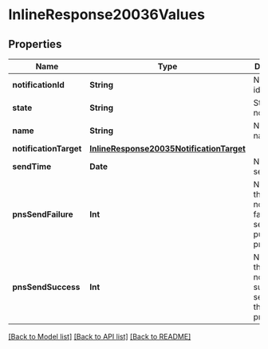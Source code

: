 # InlineResponse20036Values

## Properties
Name | Type | Description | Notes
------------ | ------------- | ------------- | -------------
**notificationId** | **String** | Notification id. | 
**state** | **String** | State of the notification. | 
**name** | **String** | Notification name | [optional] 
**notificationTarget** | [**InlineResponse20035NotificationTarget**](InlineResponse20035NotificationTarget.md) |  | [optional] 
**sendTime** | **Date** | Notification send time | [optional] 
**pnsSendFailure** | **Int** | Number of the notifications failed to send to the push provider. | [optional] 
**pnsSendSuccess** | **Int** | Number of the notifications successfully sent to push the provider. | [optional] 

[[Back to Model list]](../README.md#documentation-for-models) [[Back to API list]](../README.md#documentation-for-api-endpoints) [[Back to README]](../README.md)


